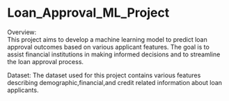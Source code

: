 # Loan_Approval_ML_Project
Overview:  
This project aims to develop a machine learning model to predict loan approval outcomes based on various applicant features. The goal is to assist financial institutions in making informed decisions and to streamline the loan approval process.


Dataset:
The dataset used for this project contains various features describing demographic,financial,and credit related information about loan applicants.
